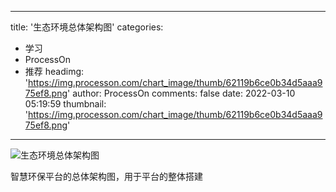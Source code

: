 
---
title: '生态环境总体架构图'
categories: 
 - 学习
 - ProcessOn
 - 推荐
headimg: 'https://img.processon.com/chart_image/thumb/62119b6ce0b34d5aaa975ef8.png'
author: ProcessOn
comments: false
date: 2022-03-10 05:19:59
thumbnail: 'https://img.processon.com/chart_image/thumb/62119b6ce0b34d5aaa975ef8.png'
---

<div>   
<img class="thumb" alt="生态环境总体架构图" src="https://img.processon.com/chart_image/thumb/62119b6ce0b34d5aaa975ef8.png" referrerpolicy="no-referrer">
<p>智慧环保平台的总体架构图，用于平台的整体搭建</p>  
</div>
            